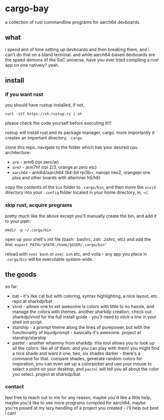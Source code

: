 # cargo-bay
a collection of rust commandline programs for aarch64 devboards. 

## what
i spend alot of time setting up devboards and then breaking them, and i can't do that on a bland terminal. and while aarch64-based devboards are the speed demons of the SoC universe, have you ever tried compiling a rust app on one natively? yeah. 

## install

### if you want rust 

you should have rustup installed, if not, 

`curl -sSf https://sh.rustup.rs | sh`

please check the code yourself before executing it!!! 

rustup will install rust and its package manager, cargo. more importantly it creates an important directory, ``.cargo``. 

clone this repo. navigate to the folder which has your desired cpu architecture: 

* `arm` - arm6 (rpi zero/w)
* `arm7` - arm7hf (rpi 2/3, orange pi zero etc)
* `aarch64` - arm64/aarch64 (64-bit rpi3b+, nanopi neo2, orangepi one plus and other boards with allwinner h5/h6)

copy the contents of the ``bin`` folder to `.cargo/bin`, and then move the `vivid` directory into your ``.config`` folder located in your home directory, ie, ~/. 

### skip rust, acquire programs

pretty much like the above except you'll manually create the bin, and add it to your path: 

`mkdir -p ~/.cargo/bin`

open up your shell's init file (bash: .bashrc, zsh: .zshrc, etc) and add the line:
`export PATH="$PATH:/home/$USER/.cargo/bin"`

reload with `exec bash` or `exec zsh` etc, and voila - any app you place in `.cargo/bin` will be executable system-wide.

## the goods 
so far: 

* bat - it's like cat but with coloring, syntax highlighting, a nice layout, etc. repo at sharkdp/bat 
* vivid - allows one to set awesome ls colors with little to no hassle, and manage the colors with themes. another sharkdp creation, check out sharkdp/vivid for the full install guide - you'll need to stick a line in your shell init script. 
* starship - a prompt theme along the lines of purepower, but with the functionality of liquidprompt - basically it's awesome. project at starship/starship 
* pastel - another whammy from sharkdp. this tool allows you to look up all the colors. like all of them. and you can play with them! you might find a nice shade and want it one, two, six shades darker - there's a command for that. compare shades, generate random colors for inspiration, you can even set up a colorpicker and use your mouse to select a point on your desktop, and `pastel` will tell you all about the color you select. project at sharkdp/bat

### contact 

feel free to reach out to me for any reason, maybe you'd like a little help, maybe you'd like to see more programs compiled for aarch64, maybe you're pissed at my lazy handling of a project you created - i'll help out best i can!
